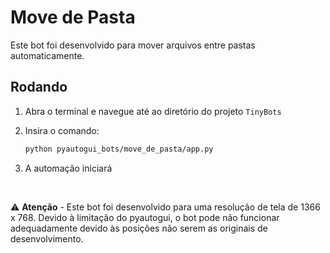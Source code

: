 # Move de Pasta

Este bot foi desenvolvido para mover arquivos entre pastas automaticamente.

## Rodando

1. Abra o terminal e navegue até ao diretório do projeto `TinyBots`

2. Insira o comando:

    ```bash
    python pyautogui_bots/move_de_pasta/app.py
    ```

3. A automação iniciará

$~$

⚠️ **Atenção** - Este bot foi desenvolvido para uma resolução de tela de 1366 x 768. Devido à limitação do pyautogui, o bot pode não funcionar adequadamente devido às posições não serem as originais de desenvolvimento.
